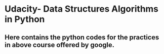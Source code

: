 # Udacity- Data Structures Algorithms in Python

## Here contains the python codes for the practices in above course offered by google.
